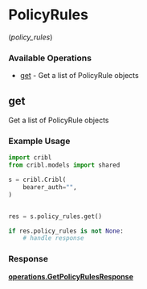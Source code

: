 # PolicyRules
(*policy_rules*)

### Available Operations

* [get](#get) - Get a list of PolicyRule objects

## get

Get a list of PolicyRule objects

### Example Usage

```python
import cribl
from cribl.models import shared

s = cribl.Cribl(
    bearer_auth="",
)


res = s.policy_rules.get()

if res.policy_rules is not None:
    # handle response
```


### Response

**[operations.GetPolicyRulesResponse](../../models/operations/getpolicyrulesresponse.md)**

